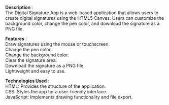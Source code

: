 **Description** : <br>
The Digital Signature App is a web-based application that allows users to create digital signatures using the HTML5 Canvas. Users can customize the background color, change the pen color, and download the signature as a PNG file.

**Features** :<br>
Draw signatures using the mouse or touchscreen.<br>
Change the pen color.<br>
Change the background color.<br>
Clear the signature area.<br>
Download the signature as a PNG file.<br>
Lightweight and easy to use.<br>

**Technologies Used** :<br>
HTML: Provides the structure of the application.<br>
CSS: Styles the app for a user-friendly interface.<br>
JavaScript: Implements drawing functionality and file export.<br>
